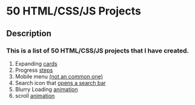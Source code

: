 # 50 HTML/CSS/JS Projects

## Description

### This is a list of 50 HTML/CSS/JS projects that I have created.

1. Expanding [cards](https://sergiogval.github.io/Expanding-cards/)
2. Progress [steps](https://sergiogval.github.io/progress-steps/)
3. Mobile menu [(not an common one)](https://sergiogval.github.io/mobile-menu/)
4. Search icon that [opens a search bar](https://sergiogval.github.io/search-icon-expandible/)
5. Blurry Loading [animation](https://sergiogval.github.io/blurry-loading/) 
6. scroll [animation](https://sergiogval.github.io/scroll-animation/) 
